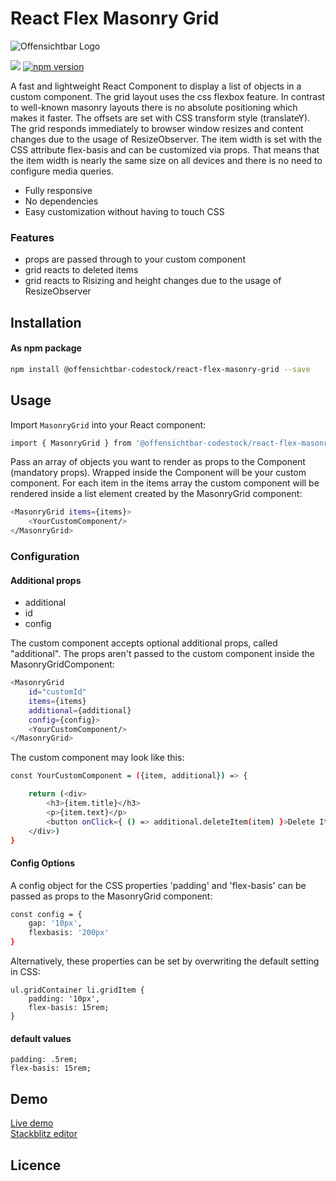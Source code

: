 # React Flex Masonry Grid

![Offensichtbar Logo](https://i.postimg.cc/nz9jhvpZ/osb-header-git.jpg)

[![](https://img.shields.io/github/package-json/v/offensichtbar-codestock/react-flex-masonry-grid?color=%23009fe3)](https://github.com/offensichtbar-codestock/react-flex-masonry-grid) [![npm version](https://img.shields.io/npm/v/@offensichtbar-codestock/react-flex-masonry-grid?color=%23009fe3)](https://www.npmjs.com/package/@offensichtbar-codestock/react-flex-masonry-grid)

A fast and lightweight React Component to display a list of objects in a custom component. The grid layout uses the css flexbox feature. In contrast to well-known masonry layouts there is no absolute positioning which makes it faster. The offsets are set with CSS transform style (translateY). The grid responds immediately to browser window resizes and content changes due to the usage of ResizeObserver. The item width is set with the CSS attribute flex-basis and can be customized via props. That means that the item width is nearly the same size on all devices and there is no need to configure media queries.

+ Fully responsive
+ No dependencies
+ Easy customization without having to touch CSS

### Features

+ props are passed through to your custom component
+ grid reacts to deleted items 
+ grid reacts to Risizing and height changes due to the usage of ResizeObserver




## Installation
#### As npm package

```sh
npm install @offensichtbar-codestock/react-flex-masonry-grid --save
```

## Usage
Import `MasonryGrid` into your React component:

```sh
import { MasonryGrid } from '@offensichtbar-codestock/react-flex-masonry-grid';
```

Pass an array of objects you want to render as props to the Component (mandatory props).
Wrapped inside the Component will be your custom component. For each item in the items array the custom component will be rendered inside a list element created by the MasonryGrid component:
```sh
<MasonryGrid items={items}>
    <YourCustomComponent/>
</MasonryGrid>
```
### Configuration
#### Additional props
+ additional
+ id
+ config

The custom component accepts optional additional props, called "additional". The props aren't passed to the custom component inside the MasonryGridComponent:
```sh
<MasonryGrid 
    id="customId"
    items={items}
    additional={additional}
    config={config}>
    <YourCustomComponent/>
</MasonryGrid>
```
The custom component may look like this:
```sh
const YourCustomComponent = ({item, additional}) => {

    return (<div>
        <h3>{item.title}</h3>
        <p>{item.text}</p>
        <button onClick={ () => additional.deleteItem(item) }>Delete Item</button>
    </div>)
}
```
#### Config Options
A config object for the CSS properties 'padding' and 'flex-basis' can be passed as props to the MasonryGrid component:
```sh
const config = {
    gap: '10px',
    flexbasis: '200px'
}
```
Alternatively, these properties can be set by overwriting the default setting in CSS:
```
ul.gridContainer li.gridItem {
    padding: '10px',
    flex-basis: 15rem;
}
```
#### default values
```
padding: .5rem;
flex-basis: 15rem;
```

## Demo

[Live demo](https://react-ts-smrv7d.stackblitz.io)  
[Stackblitz editor](https://stackblitz.com/edit/react-ts-smrv7d?file=index.tsx)

## Licence